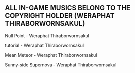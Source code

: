 ALL IN-GAME MUSICS BELONG TO THE COPYRIGHT HOLDER (WERAPHAT THIRABORWORNSAKUL)
---

Null Point - Weraphat Thiraborwornsakul

tutorial - Weraphat Thiraborwornsakul

Mean Meteor - Weraphat Thiraborwornsakul

Sunny-side Supernova - Weraphat Thiraborwornsakul

